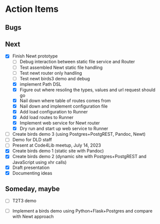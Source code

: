 
# Action Items

## Bugs

## Next

- [x] Finish Newt prototype
    - [ ] Debug interaction between static file service and Router
    - [ ] Test assembled Newt static file handling
    - [ ] Test newt router only handling
    - [ ] Test newt birds3 demo and debug
    - [x] implement Path DSL
    - [x] Figure out where resoling the types, values and url request should go
    - [x] Nail down where table of routes comes from
    - [x] Nail down and implement configuration file
    - [x] Add load configuration to Runner
    - [x] Add load routes to Runner
    - [x] Implement web service for Newt router
    - [x] Dry run and start up web service to Runner
- [ ] Create birds demo 3 (using Postgres+PostgREST, Pandoc, Newt)
- [ ] Demo for DLD staff
- [ ] Present at Code4Lib meetup, July 14, 2023
- [x] Create birds demo 1 (static site with Pandoc)
- [x] Create birds demo 2 (dynamic site with Postgres+PostgREST and JavaScript using xhr calls)
- [x] Draft presentation
- [x] Documenting ideas

## Someday, maybe

- [ ] T2T3 demo
- [ ] Implement a birds demo using Python+Flask+Postgres and compare with Newt approach

